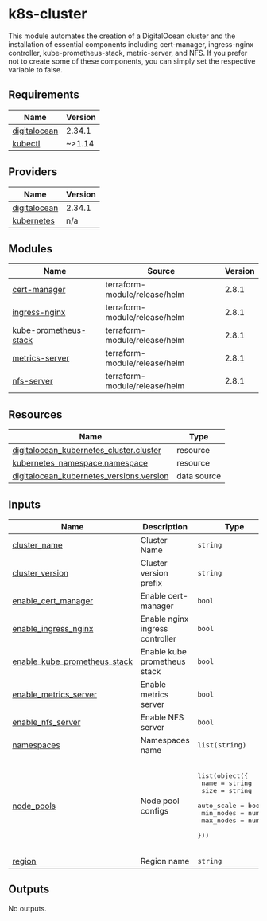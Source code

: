 # k8s-cluster
This module automates the creation of a DigitalOcean cluster and the installation of essential components including cert-manager, ingress-nginx controller, kube-prometheus-stack, metric-server, and NFS. If you prefer not to create some of these components, you can simply set the respective variable to false.

<!-- BEGINNING OF PRE-COMMIT-TERRAFORM DOCS HOOK -->
## Requirements

| Name | Version |
|------|---------|
| <a name="requirement_digitalocean"></a> [digitalocean](#requirement\_digitalocean) | 2.34.1 |
| <a name="requirement_kubectl"></a> [kubectl](#requirement\_kubectl) | ~>1.14 |

## Providers

| Name | Version |
|------|---------|
| <a name="provider_digitalocean"></a> [digitalocean](#provider\_digitalocean) | 2.34.1 |
| <a name="provider_kubernetes"></a> [kubernetes](#provider\_kubernetes) | n/a |

## Modules

| Name | Source | Version |
|------|--------|---------|
| <a name="module_cert-manager"></a> [cert-manager](#module\_cert-manager) | terraform-module/release/helm | 2.8.1 |
| <a name="module_ingress-nginx"></a> [ingress-nginx](#module\_ingress-nginx) | terraform-module/release/helm | 2.8.1 |
| <a name="module_kube-prometheus-stack"></a> [kube-prometheus-stack](#module\_kube-prometheus-stack) | terraform-module/release/helm | 2.8.1 |
| <a name="module_metrics-server"></a> [metrics-server](#module\_metrics-server) | terraform-module/release/helm | 2.8.1 |
| <a name="module_nfs-server"></a> [nfs-server](#module\_nfs-server) | terraform-module/release/helm | 2.8.1 |

## Resources

| Name | Type |
|------|------|
| [digitalocean_kubernetes_cluster.cluster](https://registry.terraform.io/providers/digitalocean/digitalocean/2.34.1/docs/resources/kubernetes_cluster) | resource |
| [kubernetes_namespace.namespace](https://registry.terraform.io/providers/hashicorp/kubernetes/latest/docs/resources/namespace) | resource |
| [digitalocean_kubernetes_versions.version](https://registry.terraform.io/providers/digitalocean/digitalocean/2.34.1/docs/data-sources/kubernetes_versions) | data source |

## Inputs

| Name | Description | Type | Default | Required |
|------|-------------|------|---------|:--------:|
| <a name="input_cluster_name"></a> [cluster\_name](#input\_cluster\_name) | Cluster Name | `string` | n/a | yes |
| <a name="input_cluster_version"></a> [cluster\_version](#input\_cluster\_version) | Cluster version prefix | `string` | `"1.29."` | no |
| <a name="input_enable_cert_manager"></a> [enable\_cert\_manager](#input\_enable\_cert\_manager) | Enable cert-manager | `bool` | `true` | no |
| <a name="input_enable_ingress_nginx"></a> [enable\_ingress\_nginx](#input\_enable\_ingress\_nginx) | Enable nginx ingress controller | `bool` | `true` | no |
| <a name="input_enable_kube_prometheus_stack"></a> [enable\_kube\_prometheus\_stack](#input\_enable\_kube\_prometheus\_stack) | Enable kube prometheus stack | `bool` | `true` | no |
| <a name="input_enable_metrics_server"></a> [enable\_metrics\_server](#input\_enable\_metrics\_server) | Enable metrics server | `bool` | `true` | no |
| <a name="input_enable_nfs_server"></a> [enable\_nfs\_server](#input\_enable\_nfs\_server) | Enable NFS server | `bool` | `true` | no |
| <a name="input_namespaces"></a> [namespaces](#input\_namespaces) | Namespaces name | `list(string)` | `[]` | no |
| <a name="input_node_pools"></a> [node\_pools](#input\_node\_pools) | Node pool configs | <pre>list(object({<br>    name       = string<br>    size       = string<br>    auto_scale = bool<br>    min_nodes  = number<br>    max_nodes  = number<br>  }))</pre> | <pre>[<br>  {<br>    "auto_scale": true,<br>    "max_nodes": 2,<br>    "min_nodes": 1,<br>    "name": "dev-stage",<br>    "size": "g-4vcpu-16gb"<br>  }<br>]</pre> | no |
| <a name="input_region"></a> [region](#input\_region) | Region name | `string` | `"fra1"` | no |

## Outputs

No outputs.
<!-- END OF PRE-COMMIT-TERRAFORM DOCS HOOK -->
